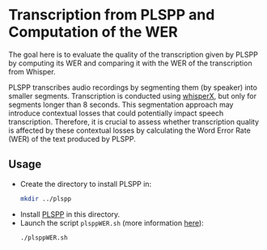 # Transcription from PLSPP and Computation of the WER

The goal here is to evaluate the quality of the transcription given by PLSPP by computing its WER and comparing it with the WER of the transcription from Whisper.   

PLSPP transcribes audio recordings by segmenting them (by speaker) into smaller segments. Transcription is conducted using [whisperX](https://github.com/m-bain/whisperX), but only for segments longer than 8 seconds. This segmentation approach may introduce contextual losses that could potentially impact speech transcription. Therefore, it is crucial to assess whether transcription quality is affected by these contextual losses by calculating the Word Error Rate (WER) of the text produced by PLSPP.

## Usage

* Create the directory to install PLSPP in:
    ```bash
    mkdir ../plspp
    ```
* Install [PLSPP](https://gricad-gitlab.univ-grenoble-alpes.fr/lidilem/plspp) in this directory.
* Launch the script `plsppWER.sh` (more information [here](../Scripts/README.md#plsppWER)):
    ```bash
    ./plsppWER.sh
    ```


